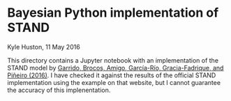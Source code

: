 # Bayesian Python implementation of STAND

Kyle Huston, 11 May 2016

This directory contains a Jupyter notebook with an implementation of the STAND model by [Garrido, Brocos, Amigo, García-Río, Gracia-Fadrique, and Piñeiro (2016)](http://doi.org/10.1021/acs.langmuir.6b00477). I have checked it against the results of the official STAND implementation using the example on that website, but I cannot guarantee the accuracy of this implenentation.
